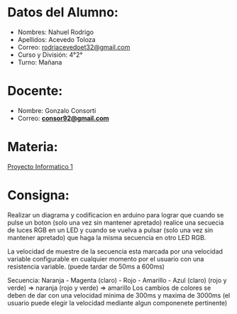 # Datos del Alumno:

- Nombres: Nahuel Rodrigo 
- Apellidos: Acevedo Toloza
- Correo: rodriacevedoet32@gmail.com
- Curso y División: 4°2°
- Turno: Mañana

# Docente:
- Nombre: Gonzalo Consorti
- Correo: **[consor92@gmail.com](https://mail.google.com/mail/?view=cm&fs=1&to=consor92%40gmail.com&authuser=0)**

# Materia:
[Proyecto Informatico 1](https://classroom.google.com/c/NjU1NzcwMjE5NzM0)


# Consigna: 
Realizar un diagrama y codificacion en arduino para lograr que cuando se pulse un boton (solo una vez sin mantener apretado) realice una secuecia de luces RGB en un LED y cuando se vuelva a pulsar (solo una vez sin mantener apretado) que haga la misma secuencia en otro LED RGB.

La velocidad de muestre de la secuencia esta marcada por una velocidad variable configurable en cualquier momento por el usuario con una resistencia variable. (puede tardar de 50ms a 600ms)

Secuencia: Naranja - Magenta (claro) - Rojo - Amarillo -  Azul (claro)
    (rojo y verde) => naranja
    (rojo y verde) => amarillo
Los cambios de colores se deben de dar con una velocidad minima de 300ms y maxima de 3000ms (el usuario puede elegir la velocidad mediante algun componenete pertinente)
